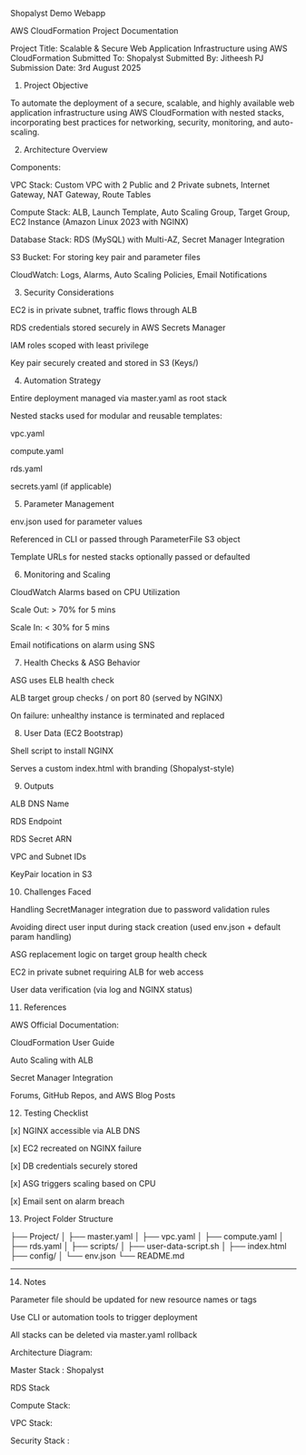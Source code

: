 Shopalyst Demo Webapp


 AWS CloudFormation Project Documentation

Project Title: Scalable & Secure Web Application Infrastructure using AWS CloudFormation
Submitted To: Shopalyst
Submitted By: Jitheesh PJ
Submission Date: 3rd August 2025


 1. Project Objective

To automate the deployment of a secure, scalable, and highly available web application infrastructure using AWS CloudFormation with nested stacks, incorporating best practices for networking, security, monitoring, and auto-scaling.


 2. Architecture Overview

Components:

VPC Stack: Custom VPC with 2 Public and 2 Private subnets, Internet Gateway, NAT Gateway, Route Tables

Compute Stack: ALB, Launch Template, Auto Scaling Group, Target Group, EC2 Instance (Amazon Linux 2023 with NGINX)

Database Stack: RDS (MySQL) with Multi-AZ, Secret Manager Integration

S3 Bucket: For storing key pair and parameter files

CloudWatch: Logs, Alarms, Auto Scaling Policies, Email Notifications









 3. Security Considerations

EC2 is in private subnet, traffic flows through ALB

RDS credentials stored securely in AWS Secrets Manager

IAM roles scoped with least privilege

Key pair securely created and stored in S3 (Keys/)



 4. Automation Strategy

Entire deployment managed via master.yaml as root stack

Nested stacks used for modular and reusable templates:

vpc.yaml

compute.yaml

rds.yaml

secrets.yaml (if applicable)



 5. Parameter Management

env.json used for parameter values

Referenced in CLI or passed through ParameterFile S3 object

Template URLs for nested stacks optionally passed or defaulted



 6. Monitoring and Scaling

CloudWatch Alarms based on CPU Utilization

Scale Out: > 70% for 5 mins

Scale In: < 30% for 5 mins


Email notifications on alarm using SNS



 7. Health Checks & ASG Behavior

ASG uses ELB health check

ALB target group checks / on port 80 (served by NGINX)

On failure: unhealthy instance is terminated and replaced



 8. User Data (EC2 Bootstrap)

Shell script to install NGINX

Serves a custom index.html with branding (Shopalyst-style)



 9. Outputs

ALB DNS Name

RDS Endpoint

RDS Secret ARN

VPC and Subnet IDs

KeyPair location in S3






 10. Challenges Faced

Handling SecretManager integration due to password validation rules

Avoiding direct user input during stack creation (used env.json + default param handling)

ASG replacement logic on target group health check

EC2 in private subnet requiring ALB for web access

User data verification (via log and NGINX status)



 11. References

AWS Official Documentation:

CloudFormation User Guide

Auto Scaling with ALB

Secret Manager Integration


Forums, GitHub Repos, and AWS Blog Posts



 12. Testing Checklist

[x] NGINX accessible via ALB DNS

[x] EC2 recreated on NGINX failure

[x] DB credentials securely stored

[x] ASG triggers scaling based on CPU

[x] Email sent on alarm breach






 13. Project Folder Structure

├── Project/
│ ├── master.yaml
│ ├── vpc.yaml
│ ├── compute.yaml
│ ├── rds.yaml
│ 
├── scripts/
│ ├── user-data-script.sh
│ ├── index.html
├── config/
│ └── env.json
└── README.md


---

 14. Notes

Parameter file should be updated for new resource names or tags

Use CLI or automation tools to trigger deployment

All stacks can be deleted via master.yaml rollback















Architecture Diagram:


Master Stack : Shopalyst 



RDS Stack













Compute Stack:



VPC Stack:








Security Stack : 


